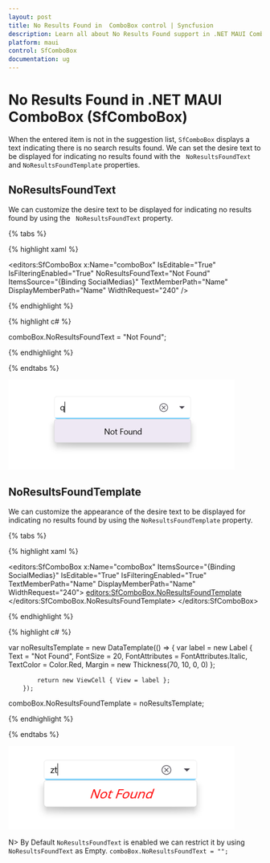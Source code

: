 ```yaml
---
layout: post
title: No Results Found in  ComboBox control | Syncfusion
description: Learn all about No Results Found support in .NET MAUI ComboBox (SfComboBox) control and more details.
platform: maui
control: SfComboBox
documentation: ug
---
```

# No Results Found in .NET MAUI ComboBox (SfComboBox)

When the entered item is not in the suggestion list, `SfComboBox` displays a text indicating there is no search results found. We can set the desire text to be displayed for indicating no results found with the ` NoResultsFoundText` and `NoResultsFoundTemplate` properties.

## NoResultsFoundText
We can customize the desire text to be displayed for indicating no results found by using the ` NoResultsFoundText` property. 

{% tabs %}

{% highlight xaml %}

                    
<editors:SfComboBox x:Name="comboBox"
                        IsEditable="True"
                        IsFilteringEnabled="True"
                        NoResultsFoundText="Not Found"
                        ItemsSource="{Binding SocialMedias}"
                        TextMemberPath="Name"
                        DisplayMemberPath="Name"
                        WidthRequest="240" /> 

{% endhighlight %}

{% highlight c# %}

comboBox.NoResultsFoundText = "Not Found";

{% endhighlight %}

{% endtabs %}

![NoResultsFoundText](images/NoResultsFound/NoResultsFoundText.png)

## NoResultsFoundTemplate

We can customize the appearance of the desire text to be displayed for indicating no results found by using the `NoResultsFoundTemplate` property.

{% tabs %}

{% highlight xaml %}

<editors:SfComboBox x:Name="comboBox"
                    ItemsSource="{Binding SocialMedias}"
                    IsEditable="True"
                    IsFilteringEnabled="True"
                    TextMemberPath="Name"
                    DisplayMemberPath="Name"
                    WidthRequest="240">
    <editors:SfComboBox.NoResultsFoundTemplate>
        <DataTemplate>
            <Label Text="Not Found"  FontSize="20" FontAttributes="Italic" TextColor="Red" Margin="70,10,0,0"/>
        </DataTemplate>
    </editors:SfComboBox.NoResultsFoundTemplate>
</editors:SfComboBox>


{% endhighlight %}

{% highlight c# %}

var noResultsTemplate = new DataTemplate(() =>
        {
            var label = new Label
            {
                Text = "Not Found",
                FontSize = 20,
                FontAttributes = FontAttributes.Italic,
                TextColor = Color.Red,
                Margin = new Thickness(70, 10, 0, 0)
            };

            return new ViewCell { View = label };
        });

comboBox.NoResultsFoundTemplate = noResultsTemplate;

{% endhighlight %}

{% endtabs %}

![NoResultsFoundTemplate](images/NoResultsFound/NoResultsFoundTemplate.png)

N> By Default `NoResultsFoundText` is enabled we can restrict it by using `NoResultsFoundText` as Empty. `comboBox.NoResultsFoundText = "";`